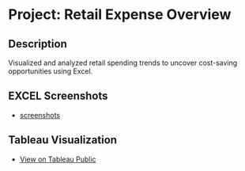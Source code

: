 # Project: Retail Expense Overview

## Description
Visualized and analyzed retail spending trends to uncover cost-saving opportunities using Excel.

## EXCEL Screenshots
- [screenshots](https://github.com/aryarezvani79/Data-Analyst-Projects/tree/main/Retail_Expense_Overview/screenshots)

## Tableau Visualization
- [View on Tableau Public](https://public.tableau.com/app/profile/arya.rezvani/viz/RetailExpenseOverview/Dashboard1)

